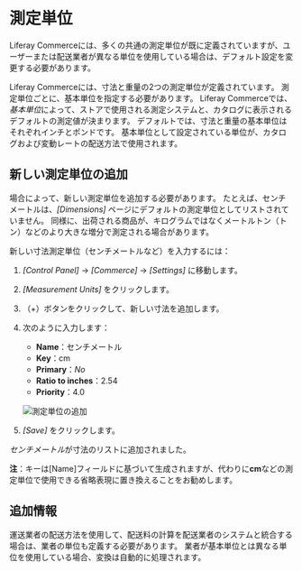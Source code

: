 # 測定単位

Liferay Commerceには、多くの共通の測定単位が既に定義されていますが、ユーザーまたは配送業者が異なる単位を使用している場合は、デフォルト設定を変更する必要があります。

Liferay Commerceには、寸法と重量の2つの測定単位が定義されています。 測定単位ごとに、基本単位を指定する必要があります。 Liferay Commerceでは、*基本単位*によって、ストアで使用される測定システムと、カタログに表示されるデフォルトの測定値が決まります。 デフォルトでは、寸法と重量の基本単位はそれぞれインチとポンドです。 基本単位として設定されている単位が、カタログおよび変動レートの配送方法で使用されます。

## 新しい測定単位の追加

場合によって、新しい測定単位を追加する必要があります。 たとえば、センチメートルは、*[Dimensions]* ページにデフォルトの測定単位としてリストされていません。 同様に、出荷される商品が、キログラムではなくメートルトン（トン）などのより大きな増分で測定される場合があります。

新しい寸法測定単位（センチメートルなど）を入力するには：

1.  *[Control Panel]* → *[Commerce]* → *[Settings]* に移動します。

2.  *[Measurement Units]* をクリックします。

3.  （+）ボタンをクリックして、新しい寸法を追加します。

4.  次のように入力します：

      - **Name**：センチメートル
      - **Key**：cm
      - **Primary**：*No*
      - **Ratio to inches**：2.54
      - **Priority**：4.0

    ![測定単位の追加](./measurement-units/images/01.png)

5.  *[Save]* をクリックします。

*センチメートル*が寸法のリストに追加されました。

**注**：キーは[Name]フィールドに基づいて生成されますが、代わりに**cm**などの測定単位で使用できる省略表現に置き換えることをお勧めします。

## 追加情報

運送業者の配送方法を使用して、配送料の計算を配送業者のシステムと統合する場合は、業者の単位も定義する必要があります。 業者が基本単位とは異なる単位を使用している場合、変換は自動的に処理されます。
